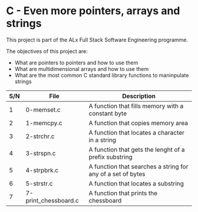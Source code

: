 # C - Even more pointers, arrays and strings

This project is part of the ALx Full Stack Software Engineering programme.

The objectives of this project are:
- What are pointers to pointers and how to use them
- What are multidimensional arrays and how to use them
- What are the most common C standard library functions to maninpulate strings

| S/N | File | Description |
| --- | ---- | ----------- |
| 1 | 0-memset.c | A function that fills memory with a constant byte |
| 2 | 1-memcpy.c | A function that copies memory area |
| 3 | 2-strchr.c | A function that locates a character in a string |
| 4 | 3-strspn.c | A function that gets the lenght of a prefix substring |
| 5 | 4-strpbrk.c | A function that searches a string for any of a set of bytes |
| 6 | 5-strstr.c | A function that locates a substring |
| 7 | 7-print_chessboard.c | A function that prints the chessboard |
